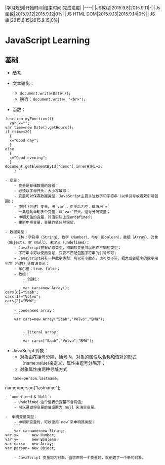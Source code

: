 |学习规划|开始时间|结束时间|完成进度|
|----|
|JS教程|2015.9.8|2015.9.11|-|
|Js函数|2015.9.12|2015.9.12|0%|
|JS HTML DOM|2015.9.13|2015.9.14|0%|
|JS 库|2015.9.15|2015.9.15|0%|

# JavaScript Learning
## 基础
- [参考](http://www.runoob.com/js/js-tutorial.html)
- 文本输出：
	- `document.write(Date());`
	- 换行：`document.write( "<br>");`

- 函数：
```
function myFunction(){
  var x="";
var time=new Date().getHours();
if (time<20)
  {
  x="Good day";
  }
else
  {
  x="Good evening";
  }
document.getElementById("demo").innerHTML=x;
    } ```

- 变量：
	- 变量是存储数据的容器；
	- 必须以字母开头，大小写敏感；
	- 变量可以保存数据类型，JavaScript主要关注数字和字符串（以单引号或者双引号包围）；
	- 申明（创建）变量，用`var`，申明后为空，赋值用`=`
	- 一条语句申明多个变量，以`var`开头，逗号分隔变量；
	- 申明无值的变量，其值实际上是undefined；
	- 重新申明变量，变量的值任然保留。

- 数据类型：
	- 7种：字符串（String）、数字（Number）、布尔（Boolean）、数组（Array）、对象（Object)、空（Null）、未定义（undefined）；
	- JavaScript拥有动态类型，相同的变量可以用作不同的类型；
	- 字符串中可以使用引号，只要不匹配包围字符串的引号即可；
	- JavaScript只有一种数字类型，可以带小数点，也可以不带，极大或者极小的数字用科学（指数）计数法表示；
	- 布尔值：true、false；
	- 数组：
		- 创建1：
		```
        var cars=new Array();
cars[0]="Saab";
cars[1]="Volvo";
cars[2]="BMW";
```
		- condensed array：
		```
        var cars=new Array("Saab","Volvo","BMW");
```

		- literal array:
		```
        var cars=["Saab","Volvo","BMW"];
```
- JavaScript 对象：
	- 对象由花括号分隔，括号内，对象的属性以名称和值对的形式（name:value)来定义，属性由逗号分隔开；
	- 对象属性由两种寻址方式
	```
    name=person.lastname;
name=person["lastname"];
```
- `undefined & Null`:
	- Undefined 这个值表示变量不含有值;
	- 可以通过将变量的值设置为 null 来清空变量。

-  申明变量类型：
	- 申明新变量时，可以使用`new`来申明其类型；
	```
    var carname=new String;
var x=      new Number;
var y=      new Boolean;
var cars=   new Array;
var person= new Object;
```
		- JavaScript 变量均为对象。当您声明一个变量时，就创建了一个新的对象。




























